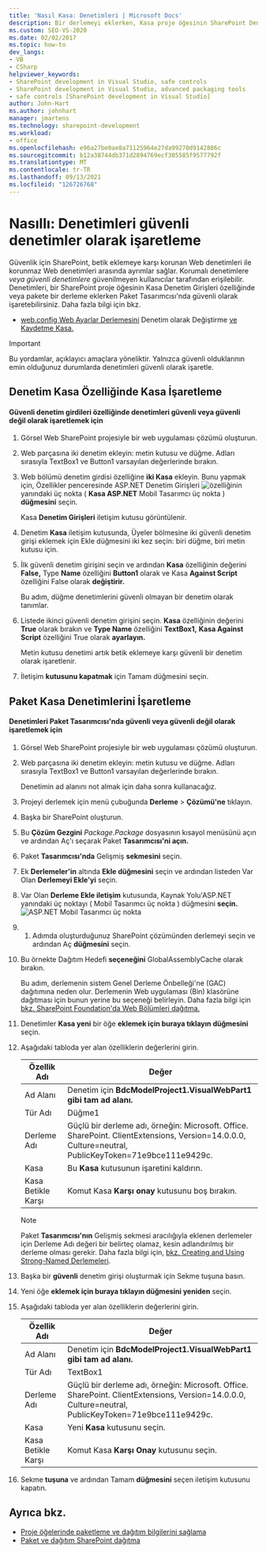 ```yaml
---
title: 'Nasıl Kasa: Denetimleri | Microsoft Docs'
description: Bir derlemeyi eklerken, Kasa proje öğesinin SharePoint Denetim Girişleri özelliğinde veya Paket Tasarımcısı'nda denetimleri güvenli denetim olarak işaretle.
ms.custom: SEO-VS-2020
ms.date: 02/02/2017
ms.topic: how-to
dev_langs:
- VB
- CSharp
helpviewer_keywords:
- SharePoint development in Visual Studio, safe controls
- SharePoint development in Visual Studio, advanced packaging tools
- safe controls [SharePoint development in Visual Studio]
author: John-Hart
ms.author: johnhart
manager: jmartens
ms.technology: sharepoint-development
ms.workload:
- office
ms.openlocfilehash: e96a27be0ae8a71125964e27da99270d9142886c
ms.sourcegitcommit: b12a38744db371d2894769ecf305585f9577792f
ms.translationtype: MT
ms.contentlocale: tr-TR
ms.lasthandoff: 09/13/2021
ms.locfileid: "126726768"
---
```

# <a name="how-to-mark-controls-as-safe-controls"></a>Nasıllı: Denetimleri güvenli denetimler olarak işaretleme
  Güvenlik için SharePoint, betik eklemeye karşı korunan Web denetimleri ile korunmaz Web denetimleri arasında ayrımlar sağlar. Korumalı denetimlere *veya güvenli denetimlere* güvenilmeyen kullanıcılar tarafından erişilebilir. Denetimleri, bir SharePoint proje öğesinin Kasa Denetim Girişleri özelliğinde veya pakete  bir derleme eklerken Paket Tasarımcısı'nda güvenli olarak işaretebilirsiniz. Daha fazla bilgi için bkz.

- [web.config Web Ayarlar Derlemesini](/previous-versions/office/developer/sharepoint-2007/bb802890(v=office.12)) Denetim olarak Değiştirme [ve Kaydetme Kasa.](/previous-versions/office/developer/sharepoint2003/dd587360(v=office.11))

> [!IMPORTANT]
> Bu yordamlar, açıklayıcı amaçlara yöneliktir. Yalnızca güvenli olduklarının emin olduğunuz durumlarda denetimleri güvenli olarak işaretle.

## <a name="marking-safe-controls-in-the-safe-control-entries-property"></a>Denetim Kasa Özelliğinde Kasa İşaretleme

#### <a name="to-mark-controls-as-safe-or-unsafe-in-the-safe-control-entries-property"></a>Güvenli denetim girdileri özelliğinde denetimleri güvenli veya güvenli değil olarak işaretlemek için

1. Görsel Web SharePoint projesiyle bir web uygulaması çözümü oluşturun.

2. Web parçasına iki denetim ekleyin: metin kutusu ve düğme. Adları sırasıyla TextBox1 ve Button1 varsayılan değerlerinde bırakın.

3. Web bölümü denetim girdisi özelliğine **iki Kasa** ekleyin. Bunu yapmak için, Özellikler penceresinde ASP.NET Denetim Girişleri ![özelliğinin](../sharepoint/media/mwellipsis.gif "ASP.NET Mobil Tasarımcı üç nokta")yanındaki üç nokta ( **Kasa ASP.NET** Mobil Tasarımcı üç nokta ) **düğmesini** seçin.

     Kasa **Denetim Girişleri** iletişim kutusu görüntülenir.

4. Denetim **Kasa** iletişim kutusunda, Üyeler bölmesine  iki güvenli denetim girişi eklemek için  Ekle düğmesini iki kez seçin: biri düğme, biri metin kutusu için.

5. İlk güvenli denetim girişini seçin ve ardından **Kasa** özelliğinin değerini **False,** Type **Name** özelliğini **Button1** olarak ve Kasa **Against Script** özelliğini False olarak **değiştirir.**

     Bu adım, düğme denetimlerini güvenli olmayan bir denetim olarak tanımlar.

6. Listede ikinci güvenli denetim girişini seçin. **Kasa** özelliğinin değerini **True** olarak bırakın ve **Type Name** özelliğini **TextBox1,** **Kasa Against Script** özelliğini True olarak **ayarlayın.**

     Metin kutusu denetimi artık betik eklemeye karşı güvenli bir denetim olarak işaretlenir.

7. İletişim **kutusunu kapatmak** için Tamam düğmesini seçin.

## <a name="marking-safe-controls-in-the-package-designer"></a>Paket Kasa Denetimlerini İşaretleme

#### <a name="to-mark-controls-as-safe-or-unsafe-in-the-package-designer"></a>Denetimleri Paket Tasarımcısı'nda güvenli veya güvenli değil olarak işaretlemek için

1. Görsel Web SharePoint projesiyle bir web uygulaması çözümü oluşturun.

2. Web parçasına iki denetim ekleyin: metin kutusu ve düğme. Adları sırasıyla TextBox1 ve Button1 varsayılan değerlerinde bırakın.

     Denetimin ad alanını not almak için daha sonra kullanacağız.

3. Projeyi derlemek için menü çubuğunda **Derleme**  >  **Çözümü'ne** tıklayın.

4. Başka bir SharePoint oluşturun.

5. Bu **Çözüm Gezgini** *Package.Package* dosyasının kısayol menüsünü açın ve ardından  Aç'ı seçarak Paket **Tasarımcısı'ni açın.**

6. Paket **Tasarımcısı'nda** Gelişmiş **sekmesini** seçin.

7. Ek **Derlemeler'in** altında **Ekle düğmesini** seçin ve ardından listeden Var Olan **Derlemeyi Ekle'yi** seçin.

8. Var Olan **Derleme Ekle iletişim** kutusunda, Kaynak Yolu'ASP.NET yanındaki üç noktayı ( Mobil Tasarımcı üç nokta ) düğmesini **seçin.**![](../sharepoint/media/mwellipsis.gif "ASP.NET Mobil Tasarımcı üç nokta")

9. 1. Adımda oluşturduğunuz SharePoint çözümünden derlemeyi seçin ve ardından Aç **düğmesini** seçin.

10. Bu örnekte Dağıtım Hedefi **seçeneğini** GlobalAssemblyCache olarak bırakın.

     Bu adım, derlemenin sistem Genel Derleme Önbelleği'ne (GAC) dağıtımına neden olur. Derlemenin Web uygulaması (Bin) klasörüne dağıtması için bunun yerine bu seçeneği belirleyin. Daha fazla bilgi için [bkz. SharePoint Foundation'da Web Bölümleri dağıtma.](/previous-versions/office/developer/sharepoint-2010/cc768621(v=office.14))

11. Denetimler **Kasa yeni** bir öğe **eklemek için buraya tıklayın düğmesini** seçin.

12. Aşağıdaki tabloda yer alan özelliklerin değerlerini girin.

    |Özellik Adı|Değer|
    |-------------------|-----------|
    |Ad Alanı|Denetim için **BdcModelProject1.VisualWebPart1 gibi tam ad alanı.**|
    |Tür Adı|Düğme1|
    |Derleme Adı|Güçlü bir derleme adı, örneğin: Microsoft. Office. SharePoint. ClientExtensions, Version=14.0.0.0, Culture=neutral, PublicKeyToken=71e9bce111e9429c.|
    |Kasa|Bu **Kasa** kutusunun işaretini kaldırın.|
    |Kasa Betikle Karşı|Komut Kasa **Karşı onay** kutusunu boş bırakın.|

    > [!NOTE]
    > Paket **Tasarımcısı'nın** Gelişmiş sekmesi  aracılığıyla eklenen  derlemeler için Derleme Adı değeri bir belirteç olamaz, kesin adlandırılmış bir derleme olması gerekir. Daha fazla bilgi için, [bkz. Creating and Using Strong-Named Derlemeleri](/previous-versions/dotnet/netframework-4.0/xwb8f617(v=vs.100)).

13. Başka bir **güvenli** denetim girişi oluşturmak için Sekme tuşuna basın.

14. Yeni öğe **eklemek için buraya tıklayın düğmesini yeniden** seçin.

15. Aşağıdaki tabloda yer alan özelliklerin değerlerini girin.

    |Özellik Adı|Değer|
    |-------------------|-----------|
    |Ad Alanı|Denetim için **BdcModelProject1.VisualWebPart1 gibi tam ad alanı.**|
    |Tür Adı|TextBox1|
    |Derleme Adı|Güçlü bir derleme adı, örneğin: Microsoft. Office. SharePoint. ClientExtensions, Version=14.0.0.0, Culture=neutral, PublicKeyToken=71e9bce111e9429c.|
    |Kasa|Yeni **Kasa** kutusunu seçin.|
    |Kasa Betikle Karşı|Komut Kasa **Karşı Onay** kutusunu seçin.|

16. Sekme **tuşuna** ve ardından Tamam **düğmesini** seçen iletişim kutusunu kapatın.

## <a name="see-also"></a>Ayrıca bkz.
- [Proje öğelerinde paketleme ve dağıtım bilgilerini sağlama](../sharepoint/providing-packaging-and-deployment-information-in-project-items.md)
- [Paket ve dağıtım SharePoint dağıtma](../sharepoint/packaging-and-deploying-sharepoint-solutions.md)
